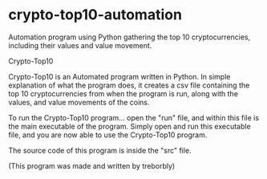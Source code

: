 # crypto-top10-automation
Automation program using Python gathering the top 10 cryptocurrencies, including their values and value movement. 

Crypto-Top10

Crypto-Top10 is an Automated program written in Python. In simple explanation of what the program does, 
it creates a csv file containing the top 10 cryptocurrencies from when the program is run, along with 
the values, and value movements of the coins. 

To run the Crypto-Top10 program...
open the "run" file, and within this file is the main executable of the program. Simply open and run this executable
file, and you are now able to use the Crypto-Top10 program.

The source code of this program is inside the "src" file.

(This program was made and written by treborbly)

